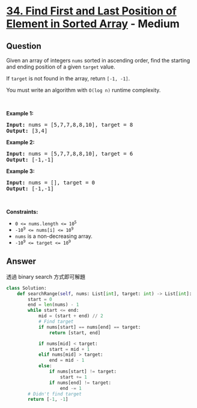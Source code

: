 # [34. Find First and Last Position of Element in Sorted Array](https://leetcode.com/problems/find-first-and-last-position-of-element-in-sorted-array/) - Medium

## Question

Given an array of integers `` nums `` sorted in ascending order, find the starting and ending position of a given `` target `` value.

If `` target `` is not found in the array, return `` [-1, -1] ``.

You must&nbsp;write an algorithm with&nbsp;`` O(log n) `` runtime complexity.

&nbsp;

__Example 1:__

<pre><strong>Input:</strong> nums = [5,7,7,8,8,10], target = 8
<strong>Output:</strong> [3,4]
</pre>

__Example 2:__

<pre><strong>Input:</strong> nums = [5,7,7,8,8,10], target = 6
<strong>Output:</strong> [-1,-1]
</pre>

__Example 3:__

<pre><strong>Input:</strong> nums = [], target = 0
<strong>Output:</strong> [-1,-1]
</pre>

&nbsp;

__Constraints:__

* <code>0 &lt;= nums.length &lt;= 10<sup>5</sup></code>
* <code>-10<sup>9</sup>&nbsp;&lt;= nums[i]&nbsp;&lt;= 10<sup>9</sup></code>
* `` nums `` is a non-decreasing array.
* <code>-10<sup>9</sup>&nbsp;&lt;= target&nbsp;&lt;= 10<sup>9</sup></code>

## Answer

透過 binary search 方式即可解題

```python
class Solution:
    def searchRange(self, nums: List[int], target: int) -> List[int]:
        start = 0
        end = len(nums) - 1
        while start <= end:
            mid = (start + end) // 2
            # Find target
            if nums[start] == nums[end] == target:
                return [start, end]

            if nums[mid] < target:
                start = mid + 1
            elif nums[mid] > target:
                end = mid - 1
            else:
                if nums[start] != target:
                    start += 1
                if nums[end] != target:
                    end -= 1
        # Didn't find target
        return [-1, -1]

```
